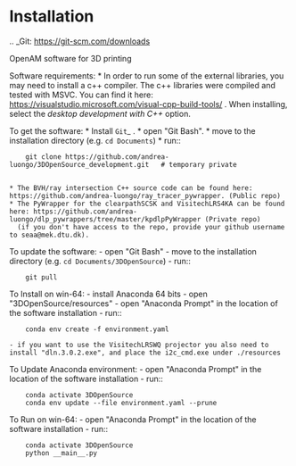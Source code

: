 Installation
==================================

.. _Git: https://git-scm.com/downloads

OpenAM software for 3D printing

Software requirements:
	* In order to run some of the external libraries, you may need to install a c++ compiler. The c++ libraries were compiled and tested with MSVC. You can find it here: https://visualstudio.microsoft.com/visual-cpp-build-tools/ . When installing, select the *desktop development with C++* option.

To get the software:
	* Install `Git`_ .
	* open "Git Bash".
	* move to the installation directory (e.g. ``cd Documents``)
	* run::
	
		git clone https://github.com/andrea-luongo/3DOpenSource_development.git   # temporary private
		
	
	* The BVH/ray intersection C++ source code can be found here: https://github.com/andrea-luongo/ray_tracer_pywrapper. (Public repo)
	* The PyWrapper for the clearpathSCSK and VisitechLRS4KA can be found here: https://github.com/andrea-luongo/dlp_pywrappers/tree/master/kpdlpPyWrapper (Private repo)
	  (if you don't have access to the repo, provide your github username to seaa@mek.dtu.dk).

To update the software:
	- open "Git Bash"
	- move to the installation directory (e.g. ``cd Documents/3DOpenSource``)
	- run::
	
		git pull 
		

To Install on win-64:
	- install Anaconda 64 bits
	- open "3DOpenSource/resources"
	- open "Anaconda Prompt" in the location of the software installation
	- run::
		
		conda env create -f environment.yaml
		
	- if you want to use the VisitechLRSWQ projector you also need to install "dln.3.0.2.exe", and place the i2c_cmd.exe under ./resources
		

To Update Anaconda environment:
	- open "Anaconda Prompt" in the location of the software installation
	- run::

		conda activate 3DOpenSource
		conda env update --file environment.yaml --prune
		

To Run on win-64:
	- open "Anaconda Prompt" in the location of the software installation
	- run::

		conda activate 3DOpenSource
		python __main__.py
		



